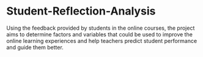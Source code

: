 # Student-Reflection-Analysis
Using the feedback provided by students in the online courses, the project aims to determine factors and variables that could be used to improve the online learning experiences and help teachers predict student performance and guide them better. 
